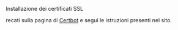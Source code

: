 Installazione dei certificati SSL

recati sulla pagina di [Certbot](https://certbot.eff.org/) e segui le istruzioni presenti nel sito.



